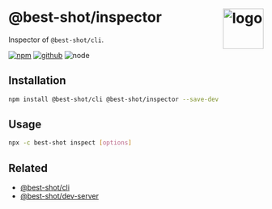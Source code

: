 # @best-shot/inspector <img src="https://cdn.jsdelivr.net/gh/best-shot/best-shot/packages/core/logo.svg" alt="logo" height="80" align="right">

Inspector of `@best-shot/cli`.

[![npm][npm-badge]][npm-url]
[![github][github-badge]][github-url]
![node][node-badge]

[npm-url]: https://www.npmjs.com/package/@best-shot/inspector
[npm-badge]: https://img.shields.io/npm/v/@best-shot/inspector.svg?style=flat-square&logo=npm
[github-url]: https://github.com/best-shot/best-shot/tree/master/packages/inspector
[github-badge]: https://img.shields.io/npm/l/@best-shot/inspector.svg?style=flat-square&colorB=blue&logo=github
[node-badge]: https://img.shields.io/node/v/@best-shot/inspector.svg?style=flat-square&colorB=green&logo=node.js

## Installation

```bash
npm install @best-shot/cli @best-shot/inspector --save-dev
```

## Usage

```bash
npx -c best-shot inspect [options]
```

## Related

- [@best-shot/cli](../cli)
- [@best-shot/dev-server](../dev-server)
